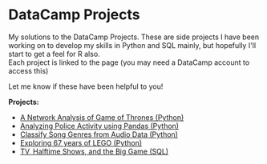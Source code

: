 # DataCamp Projects
My solutions to the DataCamp Projects. These are side projects I have been working on to develop my skills in Python and SQL mainly, but hopefully I'll start to get a feel for R also.  
Each project is linked to the page (you may need a DataCamp account to access this)

Let me know if these have been helpful to you!  

**Projects:** 
- [A Network Analysis of Game of Thrones (Python)](https://www.datacamp.com/projects/76)
- [Analyzing Police Activity using Pandas (Python)](https://www.datacamp.com/courses/analyzing-police-activity-with-pandas)
- [Classify Song Genres from Audio Data (Python)](https://www.datacamp.com/projects/449)
- [Exploring 67 years of LEGO (Python)](https://www.datacamp.com/projects/10)
- [TV, Halftime Shows, and the Big Game (SQL)](https://www.datacamp.com/projects/731)


